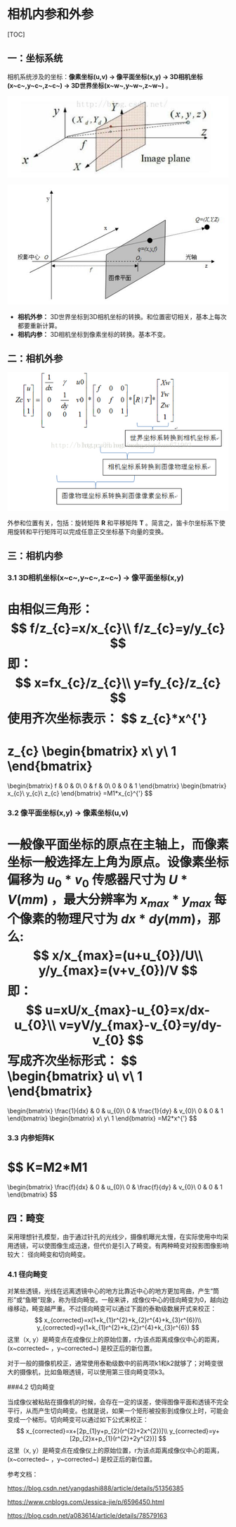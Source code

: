 # 相机内参和外参

[TOC]



## 一：坐标系统

相机系统涉及的坐标：**像素坐标(u,v) -> 像平面坐标(x,y) -> 3D相机坐标(x~c~,y~c~,z~c~) -> 3D世界坐标(x~w~,y~w~,z~w~)** 。

![coord](./coord.png)

![coord1](./coord1.jpg)

- **相机外参：** 3D世界坐标到3D相机坐标的转换。和位置密切相关，基本上每次都要重新计算。
- **相机内参：** 3D相机坐标到像素坐标的转换。基本不变。



## 二：相机外参

![matrix](./matrix.jpg)

外参和位置有关，包括：旋转矩阵 **R** 和平移矩阵 **T** 。简言之，笛卡尔坐标系下使用旋转和平行矩阵可以完成任意正交坐标基下向量的变换。



## 三：相机内参

### 3.1 3D相机坐标(x~c~,y~c~,z~c~) -> 像平面坐标(x,y) 

由相似三角形：
$$
f/z_{c}=x/x_{c}\\
f/z_{c}=y/y_{c}
$$
即：
$$
x=fx_{c}/z_{c}\\
y=fy_{c}/z_{c}
$$
使用齐次坐标表示：
$$
z_{c}*x^{'}
=
z_{c}
\begin{bmatrix}
x\\ 
y\\ 
1
\end{bmatrix}
=
\begin{bmatrix}
f & 0 & 0\\ 
0 & f & 0\\ 
0 & 0 & 1
\end{bmatrix}
\begin{bmatrix}
x_{c}\\ 
y_{c}\\ 
z_{c}
\end{bmatrix}
=M1*x_{c}^{'}
$$

### 3.2 像平面坐标(x,y) -> 像素坐标(u,v)

一般像平面坐标的原点在主轴上，而像素坐标一般选择左上角为原点。设像素坐标偏移为 $u_{0}*v_{0}$ 传感器尺寸为 $U*V(mm)$ ，最大分辨率为 $x_{max}*y_{max}$ 每个像素的物理尺寸为 $dx*dy (mm)$，那么:
$$
x/x_{max}=(u+u_{0})/U\\
y/y_{max}=(v+v_{0})/V
$$
即：
$$
u=xU/x_{max}-u_{0}=x/dx-u_{0}\\
v=yV/y_{max}-v_{0}=y/dy-v_{0}
$$
写成齐次坐标形式：
$$
\begin{bmatrix}
u\\ 
v\\ 
1
\end{bmatrix}
=
\begin{bmatrix}
\frac{1}{dx} & 0 & u_{0}\\ 
0 & \frac{1}{dy} & v_{0}\\ 
0 & 0 & 1
\end{bmatrix}
\begin{bmatrix}
x\\ 
y\\ 
1
\end{bmatrix}
=M2*x^{'}
$$

### 3.3 内参矩阵K

$$
K=M2*M1
=
\begin{bmatrix}
\frac{f}{dx} & 0 & u_{0}\\ 
0 & \frac{f}{dy} & v_{0}\\ 
0 & 0 & 1
\end{bmatrix}
$$





## 四：畸变

采用理想针孔模型，由于通过针孔的光线少，摄像机曝光太慢，在实际使用中均采用透镜，可以使图像生成迅速，但代价是引入了畸变。有两种畸变对投影图像影响较大： 径向畸变和切向畸变。

### 4.1 径向畸变

对某些透镜，光线在远离透镜中心的地方比靠近中心的地方更加弯曲，产生“筒形”或“鱼眼”现象，称为径向畸变。一般来讲，成像仪中心的径向畸变为0，越向边缘移动，畸变越严重。不过径向畸变可以通过下面的泰勒级数展开式来校正：
$$
x_{corrected}=x(1+k_{1}r^{2}+k_{2}r^{4}+k_{3}r^{6})\\
y_{corrected}=y(1+k_{1}r^{2}+k_{2}r^{4}+k_{3}r^{6})
$$
这里（x, y）是畸变点在成像仪上的原始位置，r为该点距离成像仪中心的距离，(x~corrected~ ，y~corrected~) 是校正后的新位置。

对于一般的摄像机校正，通常使用泰勒级数中的前两项k1和k2就够了；对畸变很大的摄像机，比如鱼眼透镜，可以使用第三径向畸变项k3。

###4.2 切向畸变

当成像仪被粘贴在摄像机的时候，会存在一定的误差，使得图像平面和透镜不完全平行，从而产生切向畸变。也就是说，如果一个矩形被投影到成像仪上时，可能会变成一个梯形。切向畸变可以通过如下公式来校正：
$$
x_{corrected}=x+[2p_{1}y+p_{2}(r^{2}+2x^{2})]\\
y_{corrected}=y+[2p_{2}x+p_{1}(r^{2}+2y^{2})]
$$
这里（x, y）是畸变点在成像仪上的原始位置，r为该点距离成像仪中心的距离，(x~corrected~ ，y~corrected~) 是校正后的新位置。







参考文档：

https://blog.csdn.net/yangdashi888/article/details/51356385

https://www.cnblogs.com/Jessica-jie/p/6596450.html

https://blog.csdn.net/a083614/article/details/78579163